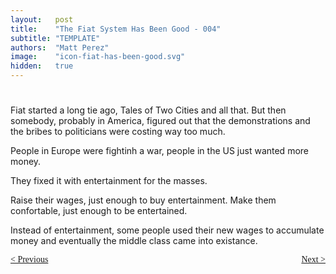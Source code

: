 ```yaml
---
layout:   post
title:    "The Fiat System Has Been Good - 004"
subtitle: "TEMPLATE"
authors:  "Matt Perez"
image:    "icon-fiat-has-been-good.svg"
hidden:   true
---
```


<div style="display:none; ">
 <p>Time for an alternative.</p>
</div>

<h1></h1>
 <p>Fiat started a long tie ago, Tales of Two Cities and all that. But then somebody, probably in America, figured out that the demonstrations and the bribes to politicians were costing way too much.</p>
 <p>People in Europe were fightinh a war, people in the US just wanted more money.</p>
 <p>They fixed it with entertainment for the masses.</p>
 <p>Raise their wages, just enough to buy entertainment. Make them confortable, just enough to be entertained.</p>
 <p>Instead of entertainment, some people used their new wages to accumulate money and eventually the middle class came into existance.</p>

<div style="margin-bottom:1in; font-family: American Typewriter, serif; ">
 <span style="float:left; ">
  <a href="https://radicalcompanies.com/2024/12/03/003-the-fiat-system-has-been-good">&lt; Previous</a>
 </span>
 <span style="float:right; ">
  <a href="https://radicalcompanies.com/2024/12/08/005-the-fiat-system-has-been-good">Next &gt;</a>
 </span>
</div>
